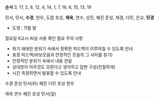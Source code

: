 **순서** 3, 17, 2, 8, 12,
4, 14, 1, 7, 16,
6, 15, 13, 19

민서, 민서, **수경**, 현우, 도엽
호성, **재욱**, 연수, 상진, 혜진
준성, 재경, 다민, 은교, **민경**
- 도영 : 11월 말

월요일 6교시 AI실 사용 확인 필요
주의 사항
- 화기 애애한 분위기 속에서 정확한 피드백이 이루어질 수 있도록 안내
- 표정 피드백(바보웃음과 안정적인 웃음의 그 사이를 찾기)
- 안정적인 분위기 속에서 내용 전달
- 상대방이 아무것도 모른다고 생각하고 답변 구성(친절하게)
- 시간 측정하면서 발표할 수 있도록 안내


수경
준성
민서(뒤)
혜진
다민
호성
현우

재욱
연수
혜진
호성
민서(앞)

